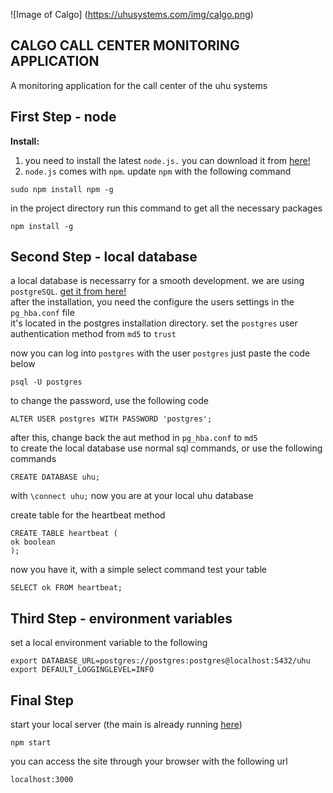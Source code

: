 ![Image of Calgo]
(https://uhusystems.com/img/calgo.png) 

 CALGO CALL CENTER MONITORING APPLICATION 
---
A monitoring application for the call center of the uhu systems 

First Step - node
---
**Install:**

1.  you need to install the latest `node.js.` you can download it from [here!](https://nodejs.org/)
2.  `node.js` comes with `npm`. update `npm` with the following command
```
sudo npm install npm -g
```
   in the project directory run this command to get all the necessary packages
```
npm install -g
```

Second Step - local database
---
 a local database is necessarry for a smooth development. we are using
 `postgreSQL`. [get it from here!](http://www.postgresql.org/download/)  
 after the installation, you need the configure the users settings in the
`pg_hba.conf` file  
it's located in the postgres installation directory. set the `postgres`  user authentication method from `md5` to  `trust` 


now you can log into `postgres` with the user `postgres` just paste the code below  

``` 
psql -U postgres
``` 

to change the password, use the following code
``` 
ALTER USER postgres WITH PASSWORD 'postgres';
``` 
after this, change back the aut method in `pg_hba.conf` to `md5`  
to create the local database use normal sql commands, or use the following commands
```
CREATE DATABASE uhu;
```
with `\connect uhu;` now you are at your local uhu database

create table for the heartbeat method
```
CREATE TABLE heartbeat (
ok boolean
);
```
now you have it, with a simple select command test your table
```
SELECT ok FROM heartbeat;
```

Third Step - environment variables
---

set a local environment variable to the following
```
export DATABASE_URL=postgres://postgres:postgres@localhost:5432/uhu
export DEFAULT_LOGGINGLEVEL=INFO
```

Final Step
---
start your local server (the main is already running [here](http://uhu-project.herokuapp.com/))
```
npm start
```
you can access the site through your browser with the following url 
```
localhost:3000
```
